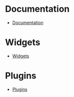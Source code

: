 
# Documentation

- [Documentation]({{site.baseurl}}/{{site.help}}/{{page.lang}})

# Widgets

- [Widgets]({{site.baseurl}}/{{site.widget}}/{{page.lang}})

# Plugins

- [Plugins]({{site.baseurl}}/plugins/fr_FR/)